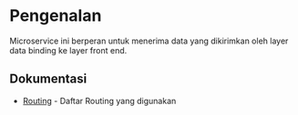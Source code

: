 # Pengenalan
Microservice ini berperan untuk menerima data yang dikirimkan oleh layer data binding ke layer front end.

## Dokumentasi
* [Routing](https://www.icloud.com/numbers/0aoWmo3udZzj-BL_Zkeqj0hCQ#Vidyanusa-DaftarRoutingWeb) - Daftar Routing yang digunakan
